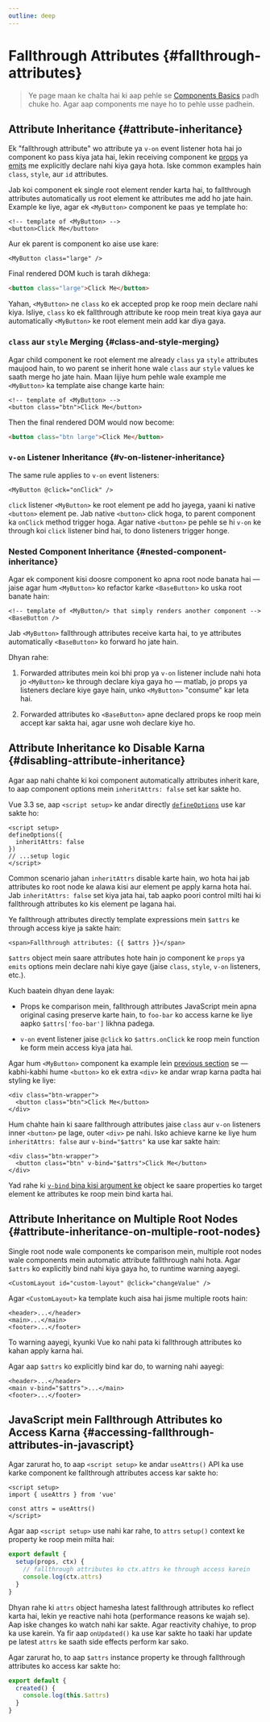 ```yaml
---
outline: deep
---
```


# Fallthrough Attributes {#fallthrough-attributes}

> Ye page maan ke chalta hai ki aap pehle se [Components Basics](/guide/essentials/component-basics) padh chuke ho. Agar aap components me naye ho to pehle usse padhein.

## Attribute Inheritance {#attribute-inheritance}

Ek "fallthrough attribute" wo attribute ya `v-on` event listener hota hai jo component ko pass kiya jata hai, lekin receiving component ke [props](./props) ya [emits](./events#declaring-emitted-events) me explicitly declare nahi kiya gaya hota. Iske common examples hain `class`, `style`, aur `id` attributes.

Jab koi component ek single root element render karta hai, to fallthrough attributes automatically us root element ke attributes me add ho jate hain. Example ke liye, agar ek `<MyButton>` component ke paas ye template ho:

```vue-html
<!-- template of <MyButton> -->
<button>Click Me</button>
```

Aur ek parent is component ko aise use kare:

```vue-html
<MyButton class="large" />
```

Final rendered DOM kuch is tarah dikhega:

```html
<button class="large">Click Me</button>
```

Yahan, `<MyButton>` ne `class` ko ek accepted prop ke roop mein declare nahi kiya. Isliye, `class` ko ek fallthrough attribute ke roop mein treat kiya gaya aur automatically `<MyButton>` ke root element mein add kar diya gaya.

### `class` aur `style` Merging {#class-and-style-merging}

Agar child component ke root element me already `class` ya `style` attributes maujood hain, to wo parent se inherit hone wale `class` aur `style` values ke saath merge ho jate hain. Maan lijiye hum pehle wale example me `<MyButton>` ka template aise change karte hain:

```vue-html
<!-- template of <MyButton> -->
<button class="btn">Click Me</button>
```

Then the final rendered DOM would now become:

```html
<button class="btn large">Click Me</button>
```

### `v-on` Listener Inheritance {#v-on-listener-inheritance}

The same rule applies to `v-on` event listeners:

```vue-html
<MyButton @click="onClick" />
```

`click` listener `<MyButton>` ke root element pe add ho jayega, yaani ki native `<button>` element pe. Jab native `<button>` click hoga, to parent component ka `onClick` method trigger hoga. Agar native `<button>` pe pehle se hi `v-on` ke through koi `click` listener bind hai, to dono listeners trigger honge.

### Nested Component Inheritance {#nested-component-inheritance}

Agar ek component kisi doosre component ko apna root node banata hai — jaise agar hum `<MyButton>` ko refactor karke `<BaseButton>` ko uska root banate hain:

```vue-html
<!-- template of <MyButton/> that simply renders another component -->
<BaseButton />
```

Jab `<MyButton>` fallthrough attributes receive karta hai, to ye attributes automatically `<BaseButton>` ko forward ho jate hain.

Dhyan rahe:

1. Forwarded attributes mein koi bhi prop ya `v-on` listener include nahi hota jo `<MyButton>` ke through declare kiya gaya ho — matlab, jo props ya listeners declare kiye gaye hain, unko `<MyButton>` "consume" kar leta hai.

2. Forwarded attributes ko `<BaseButton>` apne declared props ke roop mein accept kar sakta hai, agar usne woh declare kiye ho.

## Attribute Inheritance ko Disable Karna {#disabling-attribute-inheritance}

Agar aap nahi chahte ki koi component automatically attributes inherit kare, to aap component options mein `inheritAttrs: false` set kar sakte ho.

<div class="composition-api">

Vue 3.3 se, aap `<script setup>` ke andar directly [`defineOptions`](/api/sfc-script-setup#defineoptions) use kar sakte ho:

```vue
<script setup>
defineOptions({
  inheritAttrs: false
})
// ...setup logic
</script>
```

</div>

Common scenario jahan `inheritAttrs` disable karte hain, wo hota hai jab attributes ko root node ke alawa kisi aur element pe apply karna hota hai. Jab `inheritAttrs: false` set kiya jata hai, tab aapko poori control milti hai ki fallthrough attributes ko kis element pe lagana hai.

Ye fallthrough attributes directly template expressions mein `$attrs` ke through access kiye ja sakte hain:

```vue-html
<span>Fallthrough attributes: {{ $attrs }}</span>
```

`$attrs` object mein saare attributes hote hain jo component ke `props` ya `emits` options mein declare nahi kiye gaye (jaise `class`, `style`, `v-on` listeners, etc.).

Kuch baatein dhyan dene layak:

- Props ke comparison mein, fallthrough attributes JavaScript mein apna original casing preserve karte hain, to `foo-bar` ko access karne ke liye aapko `$attrs['foo-bar']` likhna padega.

- `v-on` event listener jaise `@click` ko `$attrs.onClick` ke roop mein function ke form mein access kiya jata hai.

Agar hum `<MyButton>` component ka example lein [previous section](#attribute-inheritance) se — kabhi-kabhi hume `<button>` ko ek extra `<div>` ke andar wrap karna padta hai styling ke liye:

```vue-html
<div class="btn-wrapper">
  <button class="btn">Click Me</button>
</div>
```

Hum chahte hain ki saare fallthrough attributes jaise `class` aur `v-on` listeners inner `<button>` pe lage, outer `<div>` pe nahi. Isko achieve karne ke liye hum `inheritAttrs: false` aur `v-bind="$attrs"` ka use kar sakte hain:

```vue-html{2}
<div class="btn-wrapper">
  <button class="btn" v-bind="$attrs">Click Me</button>
</div>
```

Yad rahe ki [`v-bind` bina kisi argument ke](/guide/essentials/template-syntax#dynamically-binding-multiple-attributes) object ke saare properties ko target element ke attributes ke roop mein bind karta hai.

## Attribute Inheritance on Multiple Root Nodes {#attribute-inheritance-on-multiple-root-nodes}

Single root node wale components ke comparison mein, multiple root nodes wale components mein automatic attribute fallthrough nahi hota. Agar `$attrs` ko explicitly bind nahi kiya gaya ho, to runtime warning aayegi.

```vue-html
<CustomLayout id="custom-layout" @click="changeValue" />
```

Agar `<CustomLayout>` ka template kuch aisa hai jisme multiple roots hain:

```vue-html
<header>...</header>
<main>...</main>
<footer>...</footer>
```

To warning aayegi, kyunki Vue ko nahi pata ki fallthrough attributes ko kahan apply karna hai.

Agar aap `$attrs` ko explicitly bind kar do, to warning nahi aayegi:

```vue-html{2}
<header>...</header>
<main v-bind="$attrs">...</main>
<footer>...</footer>
```

## JavaScript mein Fallthrough Attributes ko Access Karna {#accessing-fallthrough-attributes-in-javascript}

<div class="composition-api">

Agar zarurat ho, to aap `<script setup>` ke andar `useAttrs()` API ka use karke component ke fallthrough attributes access kar sakte ho:

```vue
<script setup>
import { useAttrs } from 'vue'

const attrs = useAttrs()
</script>
```

Agar aap `<script setup>` use nahi kar rahe, to `attrs` `setup()` context ke property ke roop mein milta hai:

```js
export default {
  setup(props, ctx) {
    // fallthrough attributes ko ctx.attrs ke through access karein
    console.log(ctx.attrs)
  }
}
```

Dhyan rahe ki `attrs` object hamesha latest fallthrough attributes ko reflect karta hai, lekin ye reactive nahi hota (performance reasons ke wajah se). Aap iske changes ko watch nahi kar sakte. Agar reactivity chahiye, to prop ka use karein. Ya fir aap `onUpdated()` ka use kar sakte ho taaki har update pe latest `attrs` ke saath side effects perform kar sako.

</div>

<div class="options-api">

Agar zarurat ho, to aap `$attrs` instance property ke through fallthrough attributes ko access kar sakte ho:

```js
export default {
  created() {
    console.log(this.$attrs)
  }
}
```

</div>
